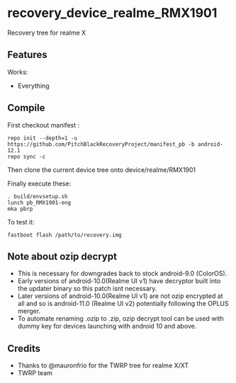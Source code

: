 # recovery_device_realme_RMX1901
Recovery tree for realme X

## Features

Works:

 - Everything

## Compile

First checkout manifest :

```
repo init --depth=1 -u https://github.com/PitchBlackRecoveryProject/manifest_pb -b android-12.1
repo sync -c
```

Then clone the current device tree onto device/realme/RMX1901


Finally execute these:

```
. build/envsetup.sh
lunch pb_RMX1901-eng
mka pbrp
```

To test it:

```
fastboot flash /path/to/recovery.img
```

## Note about ozip decrypt
* This is necessary for downgrades back to stock android-9.0 (ColorOS).
* Early versions of android-10.0(Realme UI v1) have decryptor built into the updater binary so this patch isnt necessary.
* Later versions of android-10.0(Realme UI v1) are not ozip encrypted at all and so is android-11.0 (Realme UI v2) potentially following the OPLUS merger.
* To automate renaming .ozip to .zip, ozip decrypt tool can be used with dummy key for devices launching with android 10 and above.

## Credits

- Thanks to @mauronfrio for the TWRP tree for realme X/XT
- TWRP team
